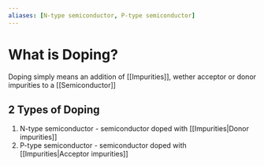 ```yaml
---
aliases: [N-type semiconductor, P-type semiconductor]
---
```


# What is Doping?
Doping simply means an addition of [[Impurities]], wether acceptor or donor impurities to a [[Semiconductor]]

## 2 Types of Doping
1. N-type semiconductor - semiconductor doped with [[Impurities|Donor impurities]] 
2. P-type semiconductor - semiconductor doped with [[Impurities|Acceptor impurities]]
